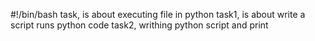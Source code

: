 #!/bin/bash
task, is about executing file in python
task1, is about write a script runs python code
task2, writhing python script and print
